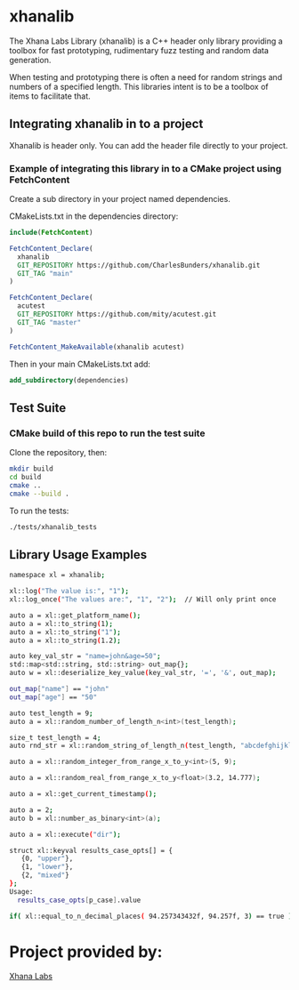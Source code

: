 # xhanalib
The Xhana Labs Library (xhanalib) is a C++ header only library providing a toolbox for fast prototyping, rudimentary fuzz testing and random data generation.

When testing and prototyping there is often a need for random strings and numbers of a specified length. This libraries intent is to be a toolbox of items to facilitate that.

## Integrating xhanalib in to a project

Xhanalib is header only. You can add the header file directly to your project.

### Example of integrating this library in to a CMake project using FetchContent

Create a sub directory in your project named dependencies.

CMakeLists.txt in the dependencies directory:
```cmake
include(FetchContent)

FetchContent_Declare(
  xhanalib
  GIT_REPOSITORY https://github.com/CharlesBunders/xhanalib.git
  GIT_TAG "main"
)

FetchContent_Declare(
  acutest
  GIT_REPOSITORY https://github.com/mity/acutest.git
  GIT_TAG "master"
)

FetchContent_MakeAvailable(xhanalib acutest)
```
Then in your main CMakeLists.txt add:
```cmake
add_subdirectory(dependencies)
```
## Test Suite

### CMake build of this repo to run the test suite
Clone the repository, then:
```bash
mkdir build
cd build
cmake ..
cmake --build .
```
To run the tests:
```bash
./tests/xhanalib_tests
```
## Library Usage Examples
```bash
namespace xl = xhanalib;

xl::log("The value is:", "1");
xl::log_once("The values are:", "1", "2");  // Will only print once

auto a = xl::get_platform_name();
auto a = xl::to_string(1);
auto a = xl::to_string("1");
auto a = xl::to_string(1.2);

auto key_val_str = "name=john&age=50";
std::map<std::string, std::string> out_map{};
auto w = xl::deserialize_key_value(key_val_str, '=', '&', out_map);

out_map["name"] == "john"
out_map["age"] == "50"

auto test_length = 9;
auto a = xl::random_number_of_length_n<int>(test_length);

size_t test_length = 4;
auto rnd_str = xl::random_string_of_length_n(test_length, "abcdefghijklmnop");

auto a = xl::random_integer_from_range_x_to_y<int>(5, 9);

auto a = xl::random_real_from_range_x_to_y<float>(3.2, 14.777);

auto a = xl::get_current_timestamp();

auto a = 2;
auto b = xl::number_as_binary<int>(a);

auto a = xl::execute("dir");

struct xl::keyval results_case_opts[] = {
   {0, "upper"},
   {1, "lower"},
   {2, "mixed"}
};
Usage:
  results_case_opts[p_case].value

if( xl::equal_to_n_decimal_places( 94.257343432f, 94.257f, 3) == true )
```

# Project provided by:

[Xhana Labs](https://www.xhanalabs.com) 
